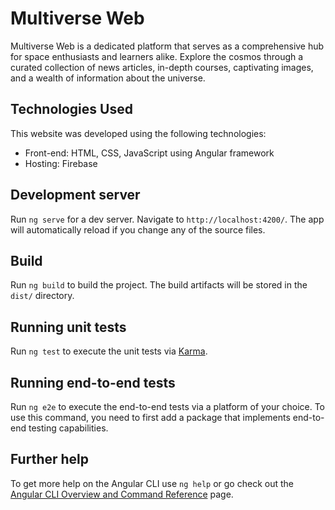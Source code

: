 # Multiverse Web

Multiverse Web is a dedicated platform that serves as a comprehensive hub for space enthusiasts and learners alike. Explore the cosmos through a curated collection of news articles, in-depth courses, captivating images, and a wealth of information about the universe.

## Technologies Used

This website was developed using the following technologies:

- Front-end: HTML, CSS, JavaScript using Angular framework
- Hosting: Firebase

## Development server

Run `ng serve` for a dev server. Navigate to `http://localhost:4200/`. The app will automatically reload if you change any of the source files.

## Build

Run `ng build` to build the project. The build artifacts will be stored in the `dist/` directory.

## Running unit tests

Run `ng test` to execute the unit tests via [Karma](https://karma-runner.github.io).

## Running end-to-end tests

Run `ng e2e` to execute the end-to-end tests via a platform of your choice. To use this command, you need to first add a package that implements end-to-end testing capabilities.

## Further help

To get more help on the Angular CLI use `ng help` or go check out the [Angular CLI Overview and Command Reference](https://angular.io/cli) page.
